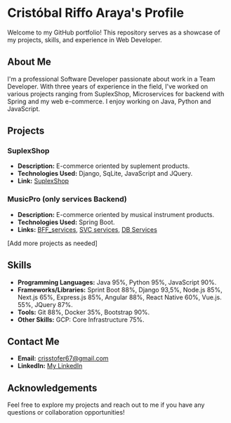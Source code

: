# Cristóbal Riffo Araya's Profile

Welcome to my GitHub portfolio! This repository serves as a showcase of my projects, skills, and experience in Web Developer.

## About Me

I'm a professional Software Developer passionate about work in a Team Developer. With three years of experience in the field, I've worked on various projects ranging from SuplexShop, Microservices for backend with Spring and my web e-commerce. I enjoy working on Java, Python and JavaScript.

## Projects

### SuplexShop
- **Description:** E-commerce oriented by suplement products.
- **Technologies Used:** Django, SqLite, JavaScript and JQuery.
- **Link:** [SuplexShop](https://github.com/EliezerRamirezRuiz/Suplex)

### MusicPro (only services Backend)
- **Description:** E-commerce oriented by musical instrument products.
- **Technologies Used:** Spring Boot.
- **Links:** [BFF_services](https://github.com/JimmyRojasE/bff_service_product), [SVC services](https://github.com/JimmyRojasE/svc_service_product), [DB Services](https://github.com/JimmyRojasE/bd_service_product)

[Add more projects as needed]

## Skills

- **Programming Languages:** Java 95%, Python 95%, JavaScript 90%.
- **Frameworks/Libraries:** Sprint Boot 88%, Django 93,5%, Node.js 85%, Next.js 65%, Express.js 85%, Angular 88%, React Native 60%, Vue.js. 55%, JQuery 87%.
- **Tools:** Git 88%, Docker 35%, Bootstrap 90%.
- **Other Skills:** GCP: Core Infrastructure 75%.

## Contact Me

- **Email:** crisstofer67@gmail.com
- **LinkedIn:** [My LinkedIn](https://www.linkedin.com/in/cristobal-riffo-araya-b92b16222/)

## Acknowledgements

Feel free to explore my projects and reach out to me if you have any questions or collaboration opportunities!

